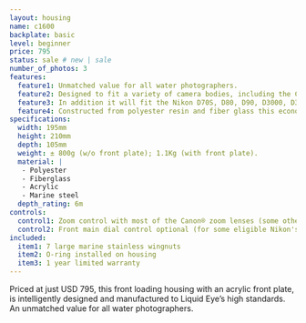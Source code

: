 ```yaml
---
layout: housing
name: c1600
backplate: basic
level: beginner
price: 795
status: sale # new | sale
number_of_photos: 3
features:
  feature1: Unmatched value for all water photographers.
  feature2: Designed to fit a variety of camera bodies, including the Canon EOS 300D, EOS 350D, EOS 400D, EOS 450D, EOS 500D, EOS 550D, EOS 600D, EOS 20D, EOS 30D, EOS 40D, EOS 50D, EOS 60D, EOS 7D, EOS 5D, EOS 5D Mark II.
  feature3: In addition it will fit the Nikon D70S, D80, D90, D3000, D3100, D5000, D5100, D7000, D200, D300, D300S, D700, D800.
  feature4: Constructed from polyester resin and fiber glass this economical water housing meets Liquid Eye’s high standards for strength, reliability and user-friendliness.
specifications:
  width: 195mm
  height: 210mm
  depth: 105mm
  weight: ± 800g (w/o front plate); 1.1Kg (with front plate).
  material: |
   - Polyester
   - Fiberglass
   - Acrylic
   - Marine steel
  depth_rating: 6m
controls:
  control1: Zoom control with most of the Canon® zoom lenses (some other brands can be eligible too) optional
  control2: Front main dial control optional (for some eligible Nikon's models)
included:
  item1: 7 large marine stainless wingnuts
  item2: O-ring installed on housing
  item3: 1 year limited warranty
---
```

Priced at just USD 795, this front loading housing with an acrylic front plate, is intelligently designed and manufactured to Liquid Eye’s high standards. An unmatched value for all water photographers.
